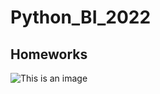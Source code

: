 # Python_BI_2022
## Homeworks 

![This is an image](https://www.flaticon.com/free-icon/kitty_763724?term=cat%20laptop&page=1&position=2&page=1&position=2&related_id=763724&origin=search)
